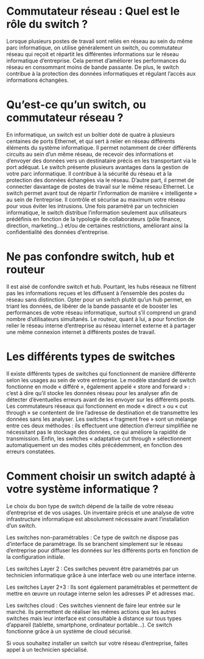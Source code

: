 # Commutateur réseau : Quel est le rôle du switch ?

Lorsque plusieurs postes de travail sont reliés en réseau au sein du même parc informatique, on utilise généralement un switch, ou commutateur réseau qui reçoit et répartit les différentes informations sur le réseau informatique d’entreprise. Cela permet d’améliorer les performances du réseau en consommant moins de bande passante. De plus, le switch contribue à la protection des données informatiques et régulant l’accès aux informations échangées.

# Qu’est-ce qu’un switch, ou commutateur réseau ?

En informatique, un switch est un boîtier doté de quatre à plusieurs centaines de ports Ethernet, et qui sert à relier en réseau différents éléments du système informatique. Il permet notamment de créer différents circuits au sein d’un même réseau, de recevoir des informations et d’envoyer des données vers un destinataire précis en les transportant via le port adéquat. Le switch présente plusieurs avantages dans la gestion de votre parc informatique. Il contribue à la sécurité du réseau et à la protection des données échangées via le réseau. D’autre part, il permet de connecter davantage de postes de travail sur le même réseau Ethernet. Le switch permet avant tout de répartir l’information de manière « intelligente » au sein de l’entreprise. Il contrôle et sécurise au maximum votre réseau pour vous éviter les intrusions. Une fois paramètré par un technicien informatique, le switch distribue l’information seulement aux utilisateurs prédéfinis en fonction de la typologie de collaborateurs (pôle finance, direction, marketing…) et/ou de certaines restrictions, améliorant ainsi la confidentialité des données d’entreprise.

# Ne pas confondre switch, hub et routeur

Il est aisé de confondre switch et hub. Pourtant, les hubs réseaux ne filtrent pas les informations reçues et les diffusent à l’ensemble des postes du réseau sans distinction. Opter pour un switch plutôt qu’un hub permet, en triant les données, de libérer de la bande passante et de booster les performances de votre réseau informatique, surtout s’il comprend un grand nombre d’utilisateurs simultanés. Le routeur, quant à lui, a pour fonction de relier le réseau interne d’entreprise au réseau internet externe et à partager une même connexion internet à différents postes de travail.

# Les différents types de switches

Il existe différents types de switches qui fonctionnent de manière différente selon les usages au sein de votre entreprise. Le modèle standard de switch fonctionne en mode « différé », également appelé « store and forward » : c’est à dire qu’il stocke les données réseau pour les analyser afin de détecter d’éventuelles erreurs avant de les envoyer sur les différents posts. Les commutateurs réseaux qui fonctionnent en mode « direct » ou « cut through » se contentent de lire l’adresse de destination et de transmettre les données sans les analyser. Les switches « fragment free » sont un mélange entre ces deux méthodes : ils effectuent une détection d’erreur simplifiée ne nécessitant pas le stockage des données, ce qui améliore la rapidité de transmission. Enfin, les switches « adaptative cut through » sélectionnent automatiquement un des modes cités précédemment, en fonction des erreurs constatées.

# Comment choisir un switch adapté à votre système informatique ?

Le choix du bon type de switch dépend de la taille de votre réseau d’entreprise et de vos usages. Un inventaire précis et une analyse de votre infrastructure informatique est absolument nécessaire avant l’installation d’un switch.

Les switches non-paramétrables : Ce type de switch ne dispose pas d’interface de paramétrage. Ils se branchent simplement sur le réseau d’entreprise pour diffuser les données sur les différents ports en fonction de la configuration initiale.

Les switches Layer 2 : Ces switches peuvent être paramétrés par un technicien informatique grâce à une interface web ou une interface interne.

Les switches Layer 2+3 : Ils sont également paramétrables et permettent de mettre en œuvre un routage interne selon les adresses iP et adresses mac.

Les switches cloud : Ces switches viennent de faire leur entrée sur le marché. Ils permettent de réaliser les mêmes actions que les autres switches mais leur interface est consultable à distance sur tous types d’appareil (tablette, smartphone, ordinateur portable…). Ce switch fonctionne grâce à un système de cloud sécurisé.

Si vous souhaitez installer un switch sur votre réseau d’entreprise, faites appel à un technicien spécialisé.
